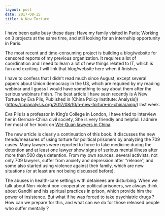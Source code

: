```yaml
---
layout: post
date: 2017-08-15
title: A New Torture 
---
```


I have been quite busy these days: Have my family visited in Paris; Working on 3 projects at the same time, and still looking for an internship opportunity in Paris.

The most recent and time-consuming project is building a blog/website for censored reports of my previous organization. It requires a lot of coordination and I need to learn a lot of new things related to IT, which is fun and exciting. I will link that blog/website here when it finishes.

I have to confess that I didn’t read much since August, except several papers about Union democracy in the US, which are required by my reading webinar and I guess I would have something to say about them after the serious webinars finish. The best article I have seen recently is A New Torture by Eva Pils, Published in [China Policy Institute: Analysis])(https://cpianalysis.org/2017/08/10/a-new-torture-in-china/amp/) last week.

Eva Pils is a professor in King’s College in London, I have tried to interview her in German-China civil society, She is very friendly and helpful. I admire her most of her book on [Wei-Quan lawyers in China](https://www.amazon.com/Chinas-Human-Rights-Lawyers-Resistance/dp/0415870844). 

The new article is clearly a continuation of this book. It discusses the new trends/measures of using torture for political prisoners by analyzing the 709 cases. Many lawyers were reported to force to take medicine during the detention and at least one lawyer show  signs of serious mental illness after more than 500 days detention. From my own sources, several activists, not only 709 lawyers, suffer from anxiety and depression after “release”, and some also started using violence against their family, which are new situations (or at least are not being discussed before).

The abuses in health-care settings with detainees are disturbing. When we talk about Non-violent non-cooperative political prisoners, we always think about Gandhi and his spiritual practices in prison, which provide him the power of insistence. But what if he was forced to take psychiatric drugs？How can we prepare for this, and what can we do for those released people who suffer mentally？


